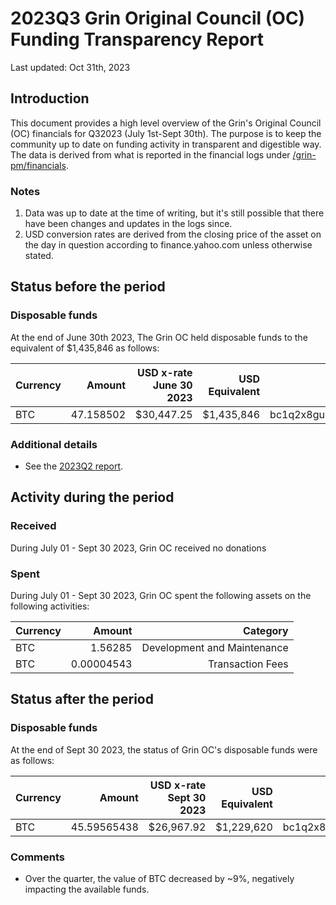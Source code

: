 # 2023Q3 Grin Original Council (OC) Funding Transparency Report

Last updated: Oct 31th, 2023

## Introduction
This document provides a high level overview of the Grin's Original Council (OC) financials for Q32023 (July 1st-Sept 30th). The purpose is to keep the community up to date on funding activity in transparent and digestible way. The data is derived from what is reported in the financial logs under [/grin-pm/financials](https://github.com/mimblewimble/grin-pm/tree/master/financials).

### Notes

1. Data was up to date at the time of writing, but it's still possible that there have been changes and updates in the logs since.
2. USD conversion rates are derived from the closing price of the asset on the day in question according to finance.yahoo.com unless otherwise stated. 

## Status before the period

### Disposable funds

At the end of June 30th 2023, The Grin OC held disposable funds to the equivalent of $1,435,846 as follows:

Currency | Amount | USD x-rate June 30 2023 | USD Equivalent | Wallet address(es)
|---|---:|---:|---:|---|
BTC | 47.158502 | $30,447.25 | $1,435,846 | bc1q2x8gu8n85ylur5j83yflhpg5hf80nhnyem98k2pld46lf4czhmgsxq8wlu

### Additional details
* See the [2023Q2 report](funding_transparency_2023Q2.md).

## Activity during the period

### Received

During July 01 - Sept 30 2023, Grin OC received no donations

### Spent

During July 01 - Sept 30 2023, Grin OC spent the following assets on the following activities:

Currency | Amount | Category
|---|---:|---:|
BTC|1.56285|Development and Maintenance|
BTC|0.00004543|Transaction Fees|
  
## Status after the period

### Disposable funds

At the end of Sept 30 2023, the status of Grin OC's disposable funds were as follows:

Currency | Amount | USD x-rate Sept 30 2023 | USD Equivalent | Wallet address(es)
|---|---:|---:|---:|---|
BTC | 45.59565438 | $26,967.92 | $1,229,620 | bc1q2x8gu8n85ylur5j83yflhpg5hf80nhnyem98k2pld46lf4czhmgsxq8wlu

### Comments
* Over the quarter, the value of BTC decreased by ~9%, negatively impacting the available funds.
